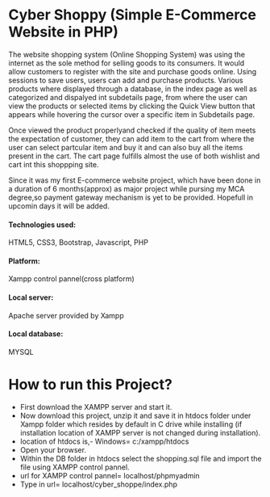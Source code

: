# Cyber Shoppy (Simple E-Commerce Website in PHP)

The website shopping system (Online Shopping System) was using the internet as the sole method for selling goods to its consumers. It would allow customers to register with the site and purchase goods online. Using sessions to save users, users can add and purchase products. Various products where displayed through a database, in the index page as well as categorized and dispalyed int subdetails page, from where the user can view the products or selected items by clicking the Quick View button that appears while hovering the cursor over a specific item in Subdetails page.

Once viewed the product properlyand checked if the quality of item meets the expectation of customer, they can add item to the cart from where the user can select partcular item and buy it and can also buy all the items present in the cart. The cart page fulfills almost the use of both wishlist and cart int this shoppping site.

 Since it was my first E-commerce website project, which have been done in a duration of 6 months(approx) as major project while pursing my MCA degree,so payment gateway mechanism is yet to be provided. Hopefull in upcomin days it will be added.
 
 #### Technologies used: 
 HTML5, CSS3, Bootstrap, Javascript, PHP
 
 #### Platform: 
 Xampp control pannel(cross platform)
 
 #### Local server:
 Apache server provided by Xampp
 
 #### Local database:
 MYSQL
 
 
 # How to run this Project?
 
  * First download the XAMPP server and start it.
  * Now download this project, unzip it and save it in htdocs folder under Xampp folder which resides by default in C drive while installing (if installation location of XAMPP server is not changed during installation).
  * location of htdocs is,-
      Windows= c:/xampp/htdocs
  * Open your browser.
  * Within the DB folder in htdocs select the shopping.sql file and import the file using XAMPP control pannel.
  * url for XAMPP control pannel= localhost/phpmyadmin
  * Type in url= localhost/cyber_shoppe/index.php
  
  
